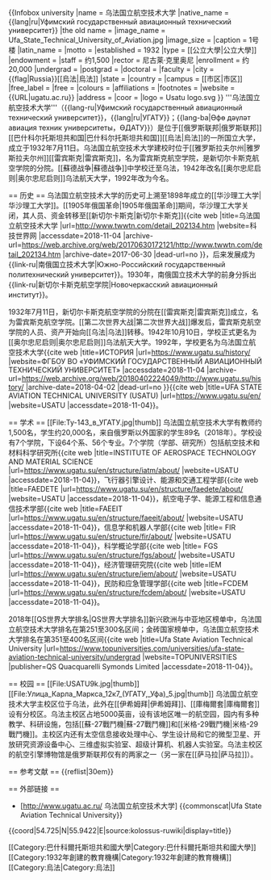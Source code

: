 {{Infobox university
|name            = 乌法国立航空技术大学
|native_name     = {{lang|ru|Уфимский государственный авиационный технический университет}}
|the old name    = 
|image_name      = Ufa_State_Technical_University_of_Aviation.jpg
|image_size      = 
|caption         = 1号楼
|latin_name      = 
|motto           = 
|established     = 1932
|type            = [[公立大學|公立大學]]
|endowment       = 
|staff           = 约1,500
|rector          = 尼古莱·克里奥尼
|enrollment      = 约20,000
|undergrad       = 
|postgrad        = 
|doctoral        = 
|faculty         = 
|city            = {{flag|Russia}}[[烏法|烏法]]
|state           = 
|country         = 
|campus          = [[市区|市区]]
|free_label      = 
|free            = 
|colours         =
|affiliations    = 
|footnotes       =
|website         = {{URL|ugatu.ac.ru}}
|address         =
|coor            =
|logo            = Usatu logo.svg
}}
'''乌法国立航空技术大学'''（{{lang-ru|Уфимский государственный авиационный технический университет}}，{{lang|ru|УГАТУ}}；{{lang-ba|Өфө дәүләт авиация техник университеты，ӨДАТУ}}）是位于[[俄罗斯联邦|俄罗斯联邦]][[巴什科尔托斯坦共和国|巴什科尔托斯坦共和国]][[烏法|烏法]]的一所国立大学，成立于1932年7月11日。乌法国立航空技术大学建校时位于[[雅罗斯拉夫尔州|雅罗斯拉夫尔州]][[雷宾斯克|雷宾斯克]]，名为雷宾斯克航空学院，是新切尔卡斯克航空学院的分院。[[蘇德战争|蘇德战争]]中学校迁至乌法，1942年改名[[奥尔忠尼启则|奥尔忠尼启则]]乌法航天大学，1992年改为今名。

== 历史 ==
乌法国立航空技术大学的历史可上溯至1898年成立的[[华沙理工大学|华沙理工大学]]<ref name="istoriya" />。[[1905年俄国革命|1905年俄国革命]]期间，华沙理工大学关闭，其人员、资金转移至[[新切尔卡斯克|新切尔卡斯克]]<ref name="twwtn">{{cite web |title=乌法国立航空技术大学 |url=http://www.twwtn.com/detail_202134.htm |website=科技世界网 |accessdate=2018-11-04 |archive-url=https://web.archive.org/web/20170630172121/http://www.twwtn.com/detail_202134.htm |archive-date=2017-06-30 |dead-url=no }}</ref>，后来发展成为{{link-ru|南俄国立技术大学|Южно-Российский государственный политехнический университет}}。1930年，南俄国立技术大学的前身分拆出{{link-ru|新切尔卡斯克航空学院|Новочеркасский авиационный институт}}。

1932年7月11日，新切尔卡斯克航空学院的分院在[[雷宾斯克|雷宾斯克]]成立，名为雷宾斯克航空学院。[[第二次世界大战|第二次世界大战]]爆发后，雷宾斯克航空学院的人员、资产开始向[[乌法|乌法]]转移。1942年10月10日，学校正式更名为[[奥尔忠尼启则|奥尔忠尼启则]]乌法航天大学。1992年，学校更名为乌法国立航空技术大学<ref name="istoriya">{{cite web |title=ИСТОРИЯ |url=https://www.ugatu.su/history/ |website=ФГБОУ ВО «УФИМСКИЙ ГОСУДАРСТВЕННЫЙ АВИАЦИОННЫЙ ТЕХНИЧЕСКИЙ УНИВЕРСИТЕТ» |accessdate=2018-11-04 |archive-url=https://web.archive.org/web/20180402224049/http://www.ugatu.su/history/ |archive-date=2018-04-02 |dead-url=no }}</ref><ref name="twwtn" /><ref name="en-ugatu">{{cite web |title=UFA STATE AVIATION TECHNICAL UNIVERSITY (USATU) |url=https://www.ugatu.su/en/ |website=USATU |accessdate=2018-11-04}}</ref>。

== 学术 ==
[[File:Ту-143_в_УГАТУ.jpg|thumb]]
乌法国立航空技术大学有教师约1,500名，学生约20,000名，来自俄罗斯以外国家的学生89名（2018年）<ref name="qs" />。学校设有7个学院，下设64个系、56个专业<ref name="en-ugatu" />。7个学院（学部、研究所）包括航空技术和材料科学研究所<ref>{{cite web |title=INSTITUTE OF AEROSPACE TECHNOLOGY AND MATERIAL SCIENCE |url=https://www.ugatu.su/en/structure/iatm/about/ |website=USATU |accessdate=2018-11-04}}</ref>，飞行器引擎设计、能源和交通工程学部<ref>{{cite web |title=FAEDETE |url=https://www.ugatu.su/en/structure/faedete/about/ |website=USATU |accessdate=2018-11-04}}</ref>，航空电子学、能源工程和信息通信技术学部<ref>{{cite web |title=FAEEIT |url=https://www.ugatu.su/en/structure/faeeit/about/ |website=USATU |accessdate=2018-11-04}}</ref>，信息学和机器人学部<ref>{{cite web |title= FIR |url=https://www.ugatu.su/en/structure/fir/about/ |website=USATU |accessdate=2018-11-04}}</ref>，科学概论学部<ref>{{cite web |title= FGS |url=https://www.ugatu.su/en/structure/fgs/about/ |website=USATU |accessdate=2018-11-04}}</ref>，经济管理研究院<ref>{{cite web |title=IEM |url=https://www.ugatu.su/en/structure/iem/about/ |website=USATU |accessdate=2018-11-04}}</ref>，民防和应急管理学部<ref>{{cite web |title=FCDEM |url=https://www.ugatu.su/en/structure/fcdem/about/ |website=USATU |accessdate=2018-11-04}}</ref>。

2018年[[QS世界大学排名|QS世界大学排名]]新兴欧洲与中亚地区榜单中，乌法国立航空技术大学排名在第251至300名区间；金砖国家榜单中，乌法国立航空技术大学排名在第351至400名区间<ref name="qs">{{cite web |title=Ufa State Aviation Technical University |url=https://www.topuniversities.com/universities/ufa-state-aviation-technical-university/undergrad |website=TOPUNIVERSITIES |publisher=QS Quacquarelli Symonds Limited |accessdate=2018-11-04}}</ref>。

== 校园 ==
[[File:USATU9k.jpg|thumb]]
[[File:Улица_Карла_Маркса_12к7_(УГАТУ,_Уфа)_5.jpg|thumb]]
乌法国立航空技术大学主校区位于乌法，此外在[[伊希姆拜|伊希姆拜]]、[[庫梅爾套|庫梅爾套]]设有分校区。乌法主校区占地5000英亩，设有该地区唯一的航空园，园内有多种教学、科研设施，包括[[蘇-27戰鬥機|蘇-27戰鬥機]]和[[米格-29戰鬥機|米格-29戰鬥機]]。主校区内还有太空信息接收处理中心、学生设计局和它的微型卫星、开放研究资源设备中心、三维虚拟实验室、超级计算机、机器人实验室。乌法主校区的航空引擎博物馆是俄罗斯联邦仅有的两家之一（另一家在[[萨马拉|萨马拉]]）<ref name="en-ugatu" />。

== 参考文献 ==
{{reflist|30em}}

== 外部链接 ==
* [http://www.ugatu.ac.ru/ 乌法国立航空技术大学]
{{commonscat|Ufa State Aviation Technical University}}

{{coord|54.725|N|55.9422|E|source:kolossus-ruwiki|display=title}}

[[Category:巴什科爾托斯坦共和國大學|Category:巴什科爾托斯坦共和國大學]]
[[Category:1932年創建的教育機構|Category:1932年創建的教育機構]]
[[Category:烏法|Category:烏法]]